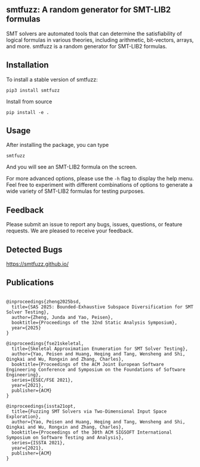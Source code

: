 ## smtfuzz: A random generator for SMT-LIB2 formulas



SMT solvers are automated tools that can determine the satisfiability of logical formulas in various theories, including arithmetic, bit-vectors, arrays, and more.
smtfuzz is a random generator for SMT-LIB2 formulas. 

## Installation

To install a stable version of smtfuzz:
~~~~
pip3 install smtfuzz
~~~~

Install from source
~~~~
pip install -e .
~~~~

## Usage

After installing the package, you can type
~~~~
smtfuzz
~~~~
And you will see an SMT-LIB2 formula on the screen.

For more advanced options, please use the `-h` flag to display the help menu. Feel free to experiment with different combinations of options to generate a wide variety of SMT-LIB2 formulas for testing purposes.

## Feedback

Please submit an issue to report any bugs, issues, questions, or feature requests. We are pleased to receive your 
feedback.


## Detected Bugs

https://smtfuzz.github.io/

## Publications

~~~~

@inproceedings{zheng2025bsd,
  title={SAS 2025: Bounded-Exhaustive Subspace Diversification for SMT Solver Testing},
  author={Zheng, Junda and Yao, Peisen},
  booktitle={Proceedings of the 32nd Static Analysis Symposium},
  year={2025}
}

@inproceedings{fse21skeletal,
  title={Skeletal Approximation Enumeration for SMT Solver Testing},
  author={Yao, Peisen and Huang, Heqing and Tang, Wensheng and Shi, Qingkai and Wu, Rongxin and Zhang, Charles},
  booktitle={Proceedings of the ACM Joint European Software Engineering Conference and Symposium on the Foundations of Software Engineering},
  series={ESEC/FSE 2021},
  year={2021},
  publisher={ACM}
}

@inproceedings{issta21opt,
  title={Fuzzing SMT Solvers via Two-Dimensional Input Space Exploration},
  author={Yao, Peisen and Huang, Heqing and Tang, Wensheng and Shi, Qingkai and Wu, Rongxin and Zhang, Charles},
  booktitle={Proceedings of the 30th ACM SIGSOFT International Symposium on Software Testing and Analysis},
  series={ISSTA 2021},
  year={2021},
  publisher={ACM}
}
~~~~
